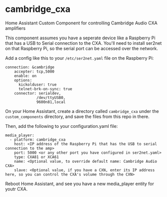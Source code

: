 # cambridge_cxa
Home Assistant Custom Component for controlling Cambridge Audio CXA amplifiers

This component assumes you have a seperate device like a Raspberry Pi that has a USB to Serial connection to the CXA. You'll need to install ser2net on that Raspberry Pi, so the serial port can be accessed over the network.

Add a config like this to your `/etc/ser2net.yaml` file on the Raspberry Pi:

```
connection: &cambridge
    accepter: tcp,5000
    enable: on
    options:
      kickolduser: true
      telnet-brk-on-sync: true
    connector: serialdev,
              /dev/ttyUSB0,
              9600n81,local
```

On your Home Assistant, create a directory called `cambridge_cxa` under the `custom_components` directory, and save the files from this repo in there.

Then, add the following to your configuration.yaml file:

```
media_player:
  - platform: cambridge_cxa
    host: <IP address of the Raspberry Pi that has the USB to serial connection to the amp>
    port: 5000 <or any other port you have configured in ser2net.yaml>
    type: CXA81 or XCA61
    name: <Optional value, to override default name: Cambridge Audio CXA>
    slave: <Optional value, if you have a CXN, enter its IP address here, so you can control the CXA's volume through the CXN>
```

Reboot Home Assistant, and see you have a new media_player entity for youtr CXA.